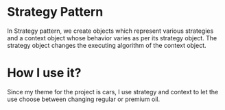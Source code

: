 # Strategy Pattern
In Strategy pattern, we create objects which represent various strategies and a context object whose behavior varies as per its strategy object. The strategy object changes the executing algorithm of the context object.

# How I use it?

Since my theme for the project is cars, I use strategy and context to let the use choose between changing regular or premium oil. 
